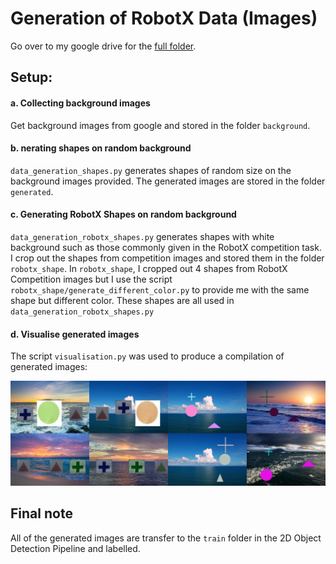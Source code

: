 
# Generation of RobotX Data (Images)

Go over to my google drive for the [full folder]().

## Setup:

#### a. Collecting background images

Get background images from google and stored in the folder `background`.

#### b. nerating shapes on random background

`data_generation_shapes.py` generates shapes of random size on the background images provided. The generated images are stored in the folder `generated`.

#### c. Generating RobotX Shapes on random background

`data_generation_robotx_shapes.py` generates shapes with white background such as those commonly given in the RobotX competition task. I crop out the shapes from competition images and stored them in the folder `robotx_shape`. In `robotx_shape`, I cropped out 4 shapes from RobotX Competition images but I use the script `robotx_shape/generate_different_color.py` to provide me with the same shape but different color. These shapes are all used in 
`data_generation_robotx_shapes.py`

#### d. Visualise generated images

The script `visualisation.py` was used to produce a compilation of generated images:

![im](generated_image.jpg)


## Final note

All of the generated images are transfer to the `train` folder in the 2D Object Detection Pipeline and labelled.
